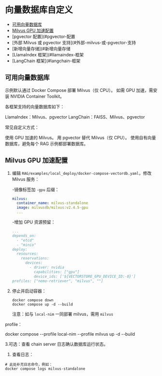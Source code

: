 <!--
  SPDX-FileCopyrightText: Copyright (c) 2024 NVIDIA CORPORATION & AFFILIATES. All rights reserved.
  SPDX-License-Identifier: Apache-2.0
-->

# 向量数据库自定义
<!-- TOC -->

* [可用向量数据库](#可用向量数据库)
* [Milvus GPU 加速配置](#milvus-gpu-加速配置)
* [pgvector 配置](#pgvector-配置
* [外部 Milvus 或 pgvector 支持](#外部-milvus-或-pgvector-支持
* [新增向量存储](#新增向量存储
* [LlamaIndex 框架](#llamaindex-框架
* [LangChain 框架](#langchain-框架

<!-- /TOC -->

## 可用向量数据库

示例默认通过 Docker Compose 部署 Milvus（仅 CPU）。
如需 GPU 加速，需安装 NVIDIA Container Toolkit。

各框架支持的向量数据库如下：

LlamaIndex：Milvus、pgvector
LangChain：FAISS、Milvus、pgvector

常见自定义方式：

使用 GPU 加速的 Milvus。
用 pgvector 替代 Milvus（仅 CPU）。
使用自有向量数据库，避免每个 RAG 示例都部署数据库。

## Milvus GPU 加速配置

1. 编辑 `RAG/examples/local_deploy/docker-compose-vectordb.yaml`，修改 Milvus 服务：

   -镜像标签加 `-gpu` 后缀：

     ```yaml
     milvus:
       container_name: milvus-standalone
       image: milvusdb/milvus:v2.4.5-gpu
       ...
     ```

   -增加 GPU 资源预留：

     ```yaml
     ...
     depends_on:
       - "etcd"
       - "minio"
     deploy:
       resources:
         reservations:
           devices:
             - driver: nvidia
               capabilities: ["gpu"]
               device_ids: ['${VECTORSTORE_GPU_DEVICE_ID:-0}']  
     profiles: ["nemo-retriever", "milvus", ""]
     ```

2. 停止并启动容器：

   ```console
   docker compose down
   docker compose up -d --build
   ```

   注意：如与 `local-nim` 一同部署 milvus，需用 `milvus`

profile：

   docker compose --profile local-nim --profile milvus up -d --build

3.可选：查看 chain server 日志确认数据库运行状态。

   1. 查看日志：

   ```console
   # 此处补充日志命令，例如：
   docker compose logs milvus-standalone
   ```
